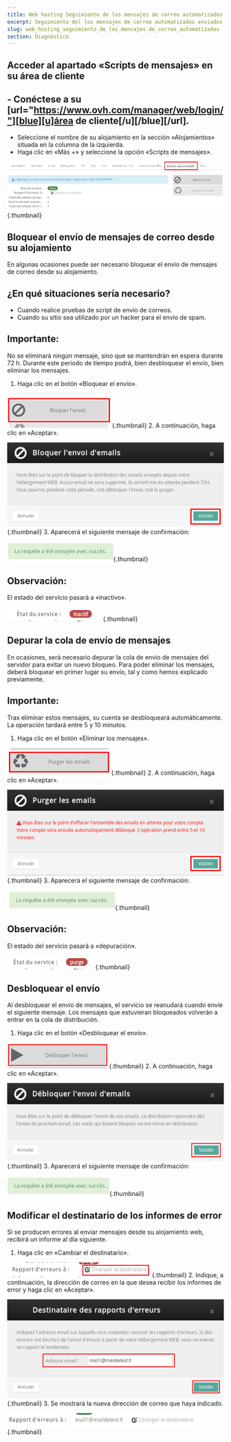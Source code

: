 ```yaml
---
title: Web hosting Seguimiento de los mensajes de correo automatizados
excerpt: Seguimiento del los mensajes de correo automatizados enviados desde su alojamiento compartido
slug: web_hosting_seguimiento_de_los_mensajes_de_correo_automatizados
section: Diagnóstico
---
```



## Acceder al apartado «Scripts de mensajes» en su área de cliente

## - Conéctese a su [url="https://www.ovh.com/manager/web/login/"][blue][u]área de cliente[/u][/blue][/url].

- Seleccione el nombre de su alojamiento en la sección «Alojamientos» situada en la columna de la izquierda. 
- Haga clic en «Más +» y seleccione la opción «Scripts de mensajes».



![](images/img_3110.jpg){.thumbnail}


## Bloquear el envío de mensajes de correo desde su alojamiento
En algunas ocasiones puede ser necesario bloquear el envío de mensajes de correo desde su alojamiento.

## ¿En qué situaciones sería necesario?

- Cuando realice pruebas de script de envío de correos. 
- Cuando su sitio sea utilizado por un hacker para el envío de spam.



## Importante:
No se eliminará ningún mensaje, sino que se mantendrán en espera durante 72 h. Durante este periodo de tiempo podrá, bien desbloquear el envío, bien eliminar los mensajes.
1. Haga clic en el botón «Bloquear el envío».

![](images/img_3111.jpg){.thumbnail}
2. A continuación, haga clic en «Aceptar».

![](images/img_3112.jpg){.thumbnail}
3. Aparecerá el siguiente mensaje de confirmación:

![](images/img_3113.jpg){.thumbnail}

## Observación:
El estado del servicio pasará a «inactivo».

![](images/img_3114.jpg){.thumbnail}


## Depurar la cola de envío de mensajes
En ocasiones, será necesario depurar la cola de envío de mensajes del servidor para evitar un nuevo bloqueo. Para poder eliminar los mensajes, deberá bloquear en primer lugar su envío, tal y como hemos explicado previamente.

## Importante:
Tras eliminar estos mensajes, su cuenta se desbloqueará automáticamente. La operación tardará entre 5 y 10 minutos.
1. Haga clic en el botón «Eliminar los mensajes».

![](images/img_3115.jpg){.thumbnail}
2. A continuación, haga clic en «Aceptar».

![](images/img_3116.jpg){.thumbnail}
3. Aparecerá el siguiente mensaje de confirmación:

![](images/img_3117.jpg){.thumbnail}

## Observación:
El estado del servicio pasará a «depuración».

![](images/img_3118.jpg){.thumbnail}


## Desbloquear el envío
Al desbloquear el envío de mensajes, el servicio se reanudará cuando envíe el siguiente mensaje. Los mensajes que estuvieran bloqueados volverán a entrar en la cola de distribución.
1. Haga clic en el botón «Desbloquear el envío».

![](images/img_3122.jpg){.thumbnail}
2. A continuación, haga clic en «Aceptar».

![](images/img_3123.jpg){.thumbnail}
3. Aparecerá el siguiente mensaje de confirmación:

![](images/img_3124.jpg){.thumbnail}


## Modificar el destinatario de los informes de error
Si se producen errores al enviar mensajes desde su alojamiento web, recibirá un informe al día siguiente.
1. Haga clic en «Cambiar el destinatario».

![](images/img_3119.jpg){.thumbnail}
2. Indique, a continuación, la dirección de correo en la que desea recibir los informes de error y haga clic en «Aceptar».

![](images/img_3120.jpg){.thumbnail}
3. Se mostrará la nueva dirección de correo que haya indicado.

![](images/img_3121.jpg){.thumbnail}

